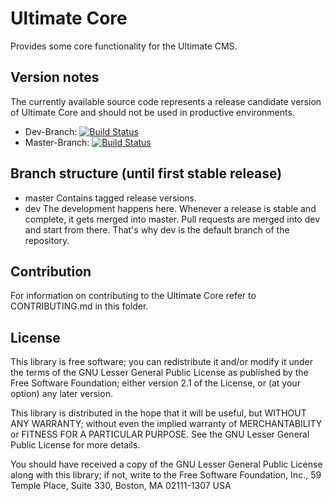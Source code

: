 Ultimate Core
===============================

Provides some core functionality for the Ultimate CMS.

Version notes
-------------

The currently available source code represents a release candidate version of Ultimate Core and should not be used in productive environments.

* Dev-Branch: [![Build Status](https://travis-ci.org/frmwrk123/de.plugins-zum-selberbauen.ultimateCore.png?branch=dev)](https://travis-ci.org/frmwrk123/de.plugins-zum-selberbauen.ultimateCore)
* Master-Branch: [![Build Status](https://travis-ci.org/frmwrk123/de.plugins-zum-selberbauen.ultimateCore.png?branch=master)](https://travis-ci.org/frmwrk123/de.plugins-zum-selberbauen.ultimateCore)

Branch structure (until first stable release)
----------------

* master Contains tagged release versions.
* dev The development happens here. Whenever a release is stable and complete, it gets merged into master. Pull requests are merged into dev and start from there. That's why dev is the default branch of the repository.

Contribution
------------

For information on contributing to the Ultimate Core refer to CONTRIBUTING.md in this folder.

License
-------

This library is free software; you can redistribute it and/or
modify it under the terms of the GNU Lesser General Public License
as published by the Free Software Foundation; either version 2.1
of the License, or (at your option) any later version.

This library is distributed in the hope that it will be useful,
but WITHOUT ANY WARRANTY; without even the implied warranty of
MERCHANTABILITY or FITNESS FOR A PARTICULAR PURPOSE. See the GNU
Lesser General Public License for more details.

You should have received a copy of the GNU Lesser General Public
License along with this library; if not, write to the Free Software
Foundation, Inc., 59 Temple Place, Suite 330, Boston, MA 02111-1307 USA